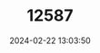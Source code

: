---
title: "12587"
category: "Macrobaenetes valgum"
draft: false
date: 2024-02-22 13:03:50
languages:
  English: ["Coachelia Giant Sand Treader Cricket"]
---